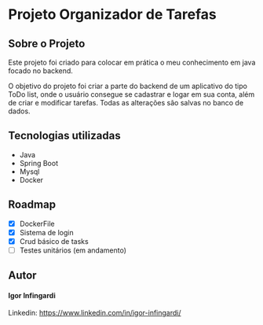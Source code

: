 <h1>Projeto Organizador de Tarefas</h1>

<h2>Sobre o Projeto</h2>

Este projeto foi criado para colocar em prática o meu conhecimento em java focado no backend.

O objetivo do projeto foi criar a parte do backend de um aplicativo do tipo ToDo list, onde o usuário consegue se cadastrar e logar em sua conta, além de criar e modificar tarefas. Todas as alterações são salvas no banco de dados.

<h2>Tecnologias utilizadas</h2>

<ul>
  <li>Java</li>
  <li>Spring Boot</li>
  <li>Mysql</li>
  <li>Docker</li>
</ul>

<!-- ROADMAP -->
## Roadmap

- [x] DockerFile
- [x] Sistema de login
- [x] Crud básico de tasks
- [ ] Testes unitários (em andamento)

<!-- CONTRIBUTING -->

<h2>Autor</h2>

<h4>Igor Infingardi</h4>
<p>Linkedin:
  <a href="https://www.linkedin.com/in/igor-infingardi/">https://www.linkedin.com/in/igor-infingardi/</a>
</p>
